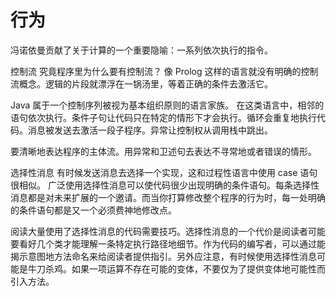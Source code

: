 # 行为

冯诺依曼贡献了关于计算的一个重要隐喻：一系列依次执行的指令。

控制流
究竟程序里为什么要有控制流？
像 Prolog 这样的语言就没有明确的控制流概念。逻辑的片段就漂浮在一锅汤里，等着正确的条件去激活它。

Java 属于一个控制序列被视为基本组织原则的语言家族。
在这类语言中，相邻的语句依次执行。条件子句让代码只在特定的情形下才会执行。循环会重复地执行代码。消息被发送去激活一段子程序。异常让控制权从调用栈中跳出。

要清晰地表达程序的主体流。用异常和卫述句去表达不寻常地或者错误的情形。

选择性消息
有时候发送消息去选择一个实现，这和过程性语言中使用 case 语句很相似。
广泛使用选择性消息可以使代码很少出现明确的条件语句。每条选择性消息都是对未来扩展的一个邀请。而当你打算修改整个程序的行为时，每一处明确的条件语句都是又一个必须费神地修改点。

阅读大量使用了选择性消息的代码需要技巧。选择性消息的一个代价是阅读者可能要看好几个类才能理解一条特定执行路径地细节。作为代码的编写者，可以通过能揭示意图地方法命名来给阅读者提供指引。另外应注意，有时候使用选择性消息可能是牛刀杀鸡。如果一项运算不存在可能的变体，不要仅为了提供变体地可能性而引入方法。
